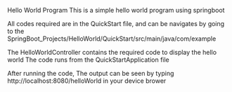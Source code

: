 Hello World Program 
This is a simple hello world program using springboot 

All codes required are in the QuickStart file, and can be navigates by going to the SpringBoot_Projects/HelloWorld/QuickStart/src/main/java/com/example 

The HelloWorldController contains the required code to display the hello world 
The code runs from the QuickStartApplication file

After running the code, The output can be seen by typing http://localhost:8080/helloWorld in your device brower
